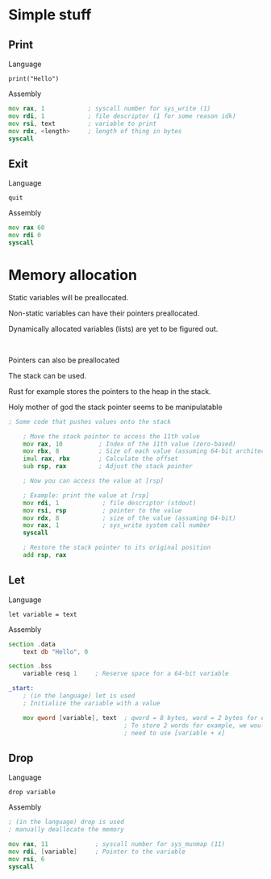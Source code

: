 # Simple stuff

## Print

Language

```
print("Hello")
```

Assembly

```asm
mov rax, 1            ; syscall number for sys_write (1)
mov rdi, 1            ; file descriptor (1 for some reason idk)
mov rsi, text         ; variable to print
mov rdx, <length>     ; length of thing in bytes
syscall
```


## Exit

Language

```
quit
```

Assembly

```asm
mov rax 60
mov rdi 0
syscall
```

# Memory allocation

Static variables will be preallocated.

Non-static variables can have their pointers preallocated.

Dynamically allocated variables (lists) are yet to be figured out.

<br>

Pointers can also be preallocated

The stack can be used.

Rust for example stores the pointers to the heap in the stack.

Holy mother of god the stack pointer seems to be manipulatable
```asm
; Some code that pushes values onto the stack

    ; Move the stack pointer to access the 11th value
    mov rax, 10          ; Index of the 11th value (zero-based)
    mov rbx, 8           ; Size of each value (assuming 64-bit architecture)
    imul rax, rbx        ; Calculate the offset
    sub rsp, rax         ; Adjust the stack pointer

    ; Now you can access the value at [rsp]

    ; Example: print the value at [rsp]
    mov rdi, 1            ; file descriptor (stdout)
    mov rsi, rsp          ; pointer to the value
    mov rdx, 8            ; size of the value (assuming 64-bit)
    mov rax, 1            ; sys_write system call number
    syscall

    ; Restore the stack pointer to its original position
    add rsp, rax
```

## Let

Language

```
let variable = text
```

Assembly

```asm
section .data
	text db "Hello", 0          

section .bss
    variable resq 1     ; Reserve space for a 64-bit variable

_start:
    ; (in the language) let is used
    ; Initialize the variable with a value

    mov qword [variable], text  ; qword = 8 bytes, word = 2 bytes for example.
                                ; To store 2 words for example, we would
                                ; need to use [variable + x]
```

## Drop

Language

```
drop variable
```

Assembly

```asm
; (in the language) drop is used
; manually deallocate the memory

mov rax, 11             ; syscall number for sys_munmap (11)
mov rdi, [variable]     ; Pointer to the variable
mov rsi, 6 
syscall
```

